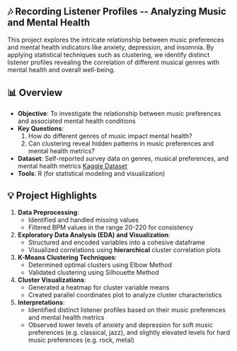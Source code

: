 ## 🎶 Recording Listener Profiles -- Analyzing Music and Mental Health
This project explores the intricate relationship between music preferences and mental health indicators like anxiety, depression, and insomnia. By applying statistical techniques such as clustering, we identify distinct listener profiles revealing the correlation of different musical genres with mental health and overall well-being.

## 📊 Overview

* **Objective**: To investigate the relationship between music preferences and associated mental health conditions
* **Key Questions**:
    1.  How do different genres of music impact mental health?
    2.  Can clustering reveal hidden patterns in music preferences and mental health metrics?
* **Dataset**: Self-reported survey data on genres, musical preferences, and mental health metrics [Kaggle Dataset](https://www.kaggle.com/datasets/catherinerasgaitis/mxmh-survey-results)
* **Tools**: R (for statistical modeling and visualization)

## 💡 Project Highlights

1.  **Data Preprocessing**:
    * Identified and handled missing values
    * Filtered BPM values in the range 20-220 for consistency
2.  **Exploratory Data Analysis (EDA) and Visualization**:
    * Structured and encoded variables into a cohesive dataframe
    * Visualized correlations using **hierarchical** cluster correlation plots
3.  **K-Means Clustering Techniques**:
    * Determined optimal clusters using Elbow Method
    * Validated clustering using Silhouette Method
4.  **Cluster Visualizations**:
    * Generated a heatmap for cluster variable means
    * Created parallel coordinates plot to analyze cluster characteristics
5.  **Interpretations**:
    * Identified distinct listener profiles based on their music preferences and mental health metrics
    * Observed lower levels of anxiety and depression for soft music preferences (e.g. classical, jazz), and slightly elevated levels for hard music preferences (e.g. rock, metal)
